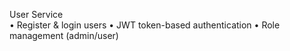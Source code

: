 User Service	
    •	Register & login users
	•	JWT token-based authentication
	•	Role management (admin/user)